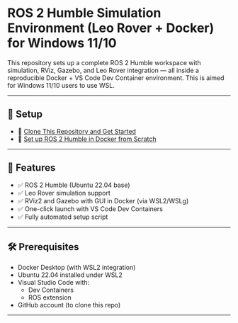 # ROS 2 Humble Simulation Environment (Leo Rover + Docker) for Windows 11/10

This repository sets up a complete ROS 2 Humble workspace with simulation, RViz, Gazebo, and Leo Rover integration — all inside a reproducible Docker + VS Code Dev Container environment. This is aimed for Windows 11/10 users to use WSL.

---

## 🔧 Setup

- 📄 [Clone This Repository and Get Started](docs/setup-from-repo.md)
- 📄 [Set up ROS 2 Humble in Docker from Scratch](docs/setup-from-scratch.md)

---

## 🚀 Features

- ✅ ROS 2 Humble (Ubuntu 22.04 base)
- ✅ Leo Rover simulation support
- ✅ RViz2 and Gazebo with GUI in Docker (via WSL2/WSLg)
- ✅ One-click launch with VS Code Dev Containers
- ✅ Fully automated setup script

---

## 🛠️ Prerequisites

- Docker Desktop (with WSL2 integration)
- Ubuntu 22.04 installed under WSL2
- Visual Studio Code with:
  - Dev Containers
  - ROS extension
- GitHub account (to clone this repo)

---
